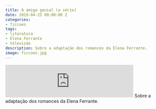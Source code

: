 ```yaml
---
title: A amiga genial (a série)
date: 2019-04-25 00:00:00 Z
categories:
- ficcoes
tags:
- literatura
- Elena Ferrante
- televisão
description: Sobre a adaptação dos romances da Elena Ferrante.
image: ficcoes.jpg
---
```


<iframe src="https://anchor.fm/podcastficcoes/embed/episodes/A-amiga-genial-a-srie-e3rm4e" height="102px" width="400px" frameborder="0" scrolling="no"></iframe>
Sobre a adaptação dos romances da Elena Ferrante.
